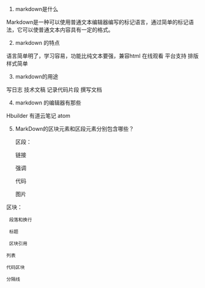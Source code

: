 1. markdown是什么

Markdown是一种可以使用普通文本编辑器编写的标记语言，通过简单的标记语法，它可以使普通文本内容具有一定的格式。

2. markdown 的特点

语言简单明了，学习容易，功能比纯文本要强，兼容html 在线观看  平台支持  排版样式简单  

3. markdown的用途

写日志 技术文稿  记录代码片段   撰写文档

4. markdown 的编辑器有那些

 Hbuilder   有道云笔记   atom
 
5. MarkDown的区块元素和区段元素分别包含哪些？

   区段： 

      链接
   
     强调
   
     代码
   
     图片

区块：

     段落和换行
     
     标题
     
     区块引用
     
    列表
    
    代码区块
    
    分隔线
